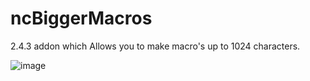 # ncBiggerMacros
2.4.3 addon which Allows you to make macro's up to 1024 characters.

![image](https://github.com/Macumbafeh/ncBiggerMacros/assets/47739411/45cbea60-08d3-4ab4-8fe2-728ea4f1051f)
